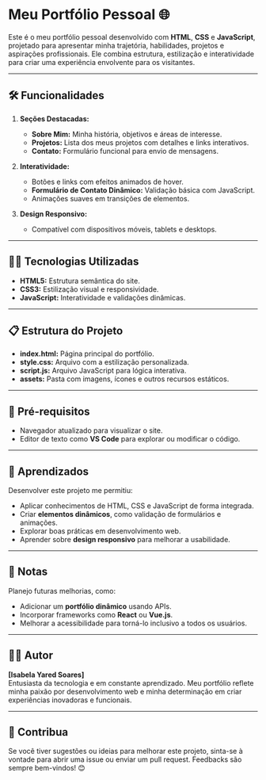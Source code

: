 # Meu Portfólio Pessoal 🌐  

Este é o meu portfólio pessoal desenvolvido com **HTML**, **CSS** e **JavaScript**, projetado para apresentar minha trajetória, habilidades, projetos e aspirações profissionais. Ele combina estrutura, estilização e interatividade para criar uma experiência envolvente para os visitantes.  

---

## 🛠️ Funcionalidades  

1. **Seções Destacadas:**  
   - **Sobre Mim:** Minha história, objetivos e áreas de interesse.   
   - **Projetos:** Lista dos meus projetos com detalhes e links interativos.  
   - **Contato:** Formulário funcional para envio de mensagens.  

2. **Interatividade:**  
   - Botões e links com efeitos animados de hover.  
   - **Formulário de Contato Dinâmico:** Validação básica com JavaScript.  
   - Animações suaves em transições de elementos.  

3. **Design Responsivo:**  
   - Compatível com dispositivos móveis, tablets e desktops.  

---

## 🧑‍💻 Tecnologias Utilizadas  

- **HTML5:** Estrutura semântica do site.  
- **CSS3:** Estilização visual e responsividade.  
- **JavaScript:** Interatividade e validações dinâmicas.  

---

## 📋 Estrutura do Projeto  

- **index.html:** Página principal do portfólio.  
- **style.css:** Arquivo com a estilização personalizada.  
- **script.js:** Arquivo JavaScript para lógica interativa.  
- **assets:** Pasta com imagens, ícones e outros recursos estáticos.  

---

## 📌 Pré-requisitos  

- Navegador atualizado para visualizar o site.  
- Editor de texto como **VS Code** para explorar ou modificar o código.  

---

## 🌟 Aprendizados  

Desenvolver este projeto me permitiu:  
- Aplicar conhecimentos de HTML, CSS e JavaScript de forma integrada.  
- Criar **elementos dinâmicos**, como validação de formulários e animações.  
- Explorar boas práticas em desenvolvimento web.  
- Aprender sobre **design responsivo** para melhorar a usabilidade.  

---

## 📝 Notas  

Planejo futuras melhorias, como:  
- Adicionar um **portfólio dinâmico** usando APIs.  
- Incorporar frameworks como **React** ou **Vue.js**.  
- Melhorar a acessibilidade para torná-lo inclusivo a todos os usuários.  

---

## 👩‍💻 Autor  

**[Isabela Yared Soares]**  
Entusiasta da tecnologia e em constante aprendizado. Meu portfólio reflete minha paixão por desenvolvimento web e minha determinação em criar experiências inovadoras e funcionais.  

---

## 🌟 Contribua  

Se você tiver sugestões ou ideias para melhorar este projeto, sinta-se à vontade para abrir uma issue ou enviar um pull request. Feedbacks são sempre bem-vindos! 😊  
